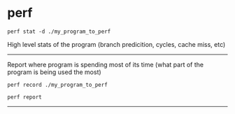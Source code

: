 # perf

`perf stat -d ./my_program_to_perf`

High level stats of the program (branch predicition, cycles, cache miss, etc)

---
Report where program is spending most of its time (what part of the program is being used the most)

`perf record ./my_program_to_perf`

`perf report`

---